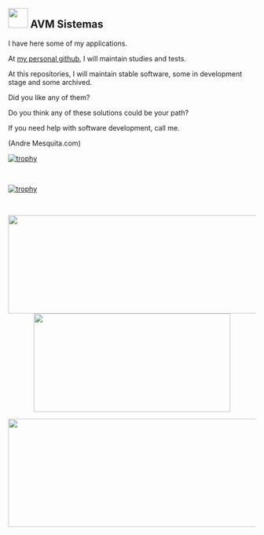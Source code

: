 ##  <img src="https://github.com/user-attachments/assets/587202f3-466a-4fe4-90d7-a0d60b4fe353" style="width:40px;"> AVM Sistemas

I have here some of my applications.

At [my personal github](https://github.com/avmesquita), I will maintain studies and tests.

At this repositories, I will maintain stable software, some in development stage and some archived.

Did you like any of them?

Do you think any of these solutions could be your path?

If you need help with software development, call me.

(Andre Mesquita.com)

[![trophy](https://github-profile-trophy.vercel.app/?username=avmesquita&theme=kimbie_dark)](https://github.com/ryo-ma/github-profile-trophy)

<div>&nbsp;</div>

[![trophy](https://github-profile-trophy.vercel.app/?username=avmesquita&theme=kimbie_dark)](https://github.com/ryo-ma/github-profile-trophy)

<div>&nbsp;</div>

<p align="center">
  <img width="600" height="200" src="https://github-readme-stats.vercel.app/api?username=avmesquita&show_icons=true&theme=vision-friendly-dark">
  <img width="400" height="200" src="https://github-readme-stats.vercel.app/api/top-langs/?username=avmesquita&langs_count=6&layout=compact&theme=vision-friendly-dark">
</p>

<p align="center">
  <img width="800" height="220" src="https://streak-stats.demolab.com?user=avmesquita&theme=highcontrast&hide_border=true&border_radius=5&card_width=800">
</p>

<div id="header" align="center">
  <img src="https://komarev.com/ghpvc/?username=avmesquita&style=for-the-badge&color=orange" alt=""/>
</div>
